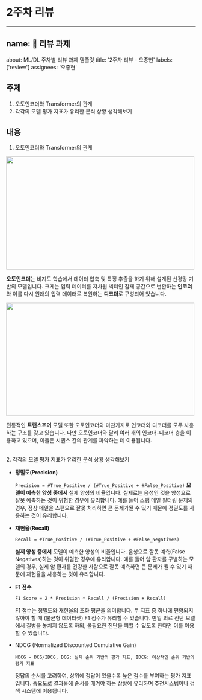 # 2주차 리뷰

---

## name: 📝 리뷰 과제
about: ML/DL 주차별 리뷰 과제 템플릿
title: '2주차 리뷰 - 오종현'
labels: ['review']
assignees: '오종현'
  
## 주제

1. 오토인코더와 Transformer의 관계
2. 각각의 모델 평가 지표가 유리한 분석 상황 생각해보기
  
## 내용

1. 오토인코더와 Transformer의 관계
<img src="https://pebpung.github.io/assets/img/2021-09-11/AutoEncoder-1/Untitled.png" width="500" height="300" />

**오토인코더**는 비지도 학습에서 데이터 압축 및 특징 추출을 하기 위해 설계된 신경망 기반의 모델입니다. 크게는 입력 데이터를 저차원 벡터인 잠재 공간으로 변환하는 **인코더**와 이를 다시 원래의 입력 데이터로 복원하는 **디코더**로 구성되어 있습니다. 

<img src="https://miro.medium.com/v2/resize:fit:1067/1*TiDoCLpkrGCrripMqPNcWg.png" width="500" height="300" />

전통적인 **트랜스포머** 모델 또한 오토인코더와 마찬가지로 인코더와 디코더를 모두 사용하는 구조를 갖고 있습니다. 다만 오토인코더와 달리 여러 개의 인코더-디코더 층을 이용하고 있으며, 이들은 시퀀스 간의 관계를 파악하는 데 이용됩니다.

<br>
  2. 각각의 모델 평가 지표가 유리한 분석 상황 생각해보기
  
- **정밀도(Precision)**
    
    `Precision = #True_Positive / (#True_Positive + #False_Positive)`
    **모델이 예측한 양성 중에서** 실제 양성의 비율입니다. 실제로는 음성인 것을 양성으로 잘못 예측하는 것이 위험한 경우에 유리합니다. 예를 들어 스팸 메일 필터링 문제의 경우, 정상 메일을 스팸으로 잘못 처리하면 큰 문제가될 수 있기 때문에 정밀도를 사용하는 것이 유리합니다. 
    
  
- **재현율(Recall)**
    
    `Recall = #True_Positive / (#True_Positive + #False_Negatives)`
    
    **실제 양성 중에서** 모델이 예측한 양성의 비율입니다. 음성으로 잘못 예측(False Negatives)하는 것이 위험한 경우에 유리합니다. 예를 들어 암 환자를 구별하는 모델의 경우, 실제 암 환자를 건강한 사람으로 잘못 예측하면 큰 문제가 될 수 있기 때문에 재현율을 사용하는 것이 유리합니다.
    
  
- **F1 점수**
    
    `F1 Score = 2 * Precision * Recall / (Precision + Recall)`
    
    F1 점수는 정밀도와 재현율의 조화 평균을 의미합니다. 두 지표 중 하나에 편향되지 않아야 할 때 (불균형 데이터셋) F1 점수가 유리할 수 있습니다. 만일 의료 진단 모델에서 질병을 놓치지 않도록 하되, 불필요한 진단을 피할 수 있도록 한다면 이를 이용할 수 있습니다.
    
  
- NDCG (Normalized Discounted Cumulative Gain)
    
    `NDCG = DCG/IDCG, DCG: 실제 순위 기반의 평가 지표, IDCG: 이상적인 순위 기반의 평가 지표`
    
    정답의 순서를 고려하여, 상위에 정답이 있을수록 높은 점수를 부여하는 평가 지표입니다. 중요도로 결과물에 순서를 매겨야 하는 상황에 유리하며 추천시스템이나 검색 시스템에 이용됩니다.
